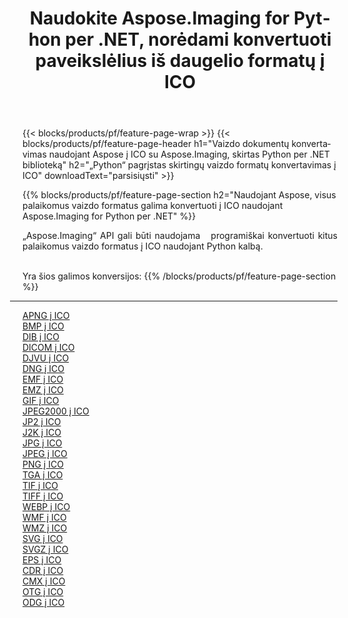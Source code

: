 ﻿---
title: Naudokite Aspose.Imaging for Python per .NET, norėdami konvertuoti paveikslėlius iš daugelio formatų į ICO 
weight: 3920
url: /lt/python-net/conversion/to/ico 
lang: lt
langdirlevel: 2
locales: zh-hans,ja,it,ru,de,es,fr,nl,id,lt,pl,pt,vi,tr,ko,zh-hant,ar,hi,th,sv,cs,uk,he
description: Galite naudoti Aspose.Imaging for Python per .NET biblioteką, norėdami konvertuoti iš įvairių formatų į ICO
---

{{< blocks/products/pf/feature-page-wrap >}}
{{< blocks/products/pf/feature-page-header h1="Vaizdo dokumentų konvertavimas naudojant Aspose į ICO su Aspose.Imaging, skirtas Python per .NET biblioteką" h2="„Python“ pagrįstas skirtingų vaizdo formatų konvertavimas į ICO" downloadText="parsisiųsti" >}}


{{% blocks/products/pf/feature-page-section  h2="Naudojant Aspose, visus palaikomus vaizdo formatus galima konvertuoti į ICO naudojant Aspose.Imaging for Python per .NET" %}}
<p align=justify>„Aspose.Imaging“ API gali būti naudojama   programiškai konvertuoti kitus palaikomus vaizdo formatus į ICO naudojant Python kalbą.</p>
<br/>
Yra šios galimos konversijos:
{{% /blocks/products/pf/feature-page-section %}}
<div class="container-fluid productfamilypage bg-gray">
    <div class="convertypes bg-gray agp-content section">
        <div class="container">
		<hr style="margin-left:-20px;"/>
		<div class="row other-converters">
		    <div class='col-md-2 other-converter remove-lp remove-rp'><a href="/imaging/lt/python-net/conversion/apng-to-ico" >APNG į ICO</a></div>
<div class='col-md-2 other-converter remove-lp remove-rp'><a href="/imaging/lt/python-net/conversion/bmp-to-ico" >BMP į ICO</a></div>
<div class='col-md-2 other-converter remove-lp remove-rp'><a href="/imaging/lt/python-net/conversion/dib-to-ico" >DIB į ICO</a></div>
<div class='col-md-2 other-converter remove-lp remove-rp'><a href="/imaging/lt/python-net/conversion/dicom-to-ico" >DICOM į ICO</a></div>
<div class='col-md-2 other-converter remove-lp remove-rp'><a href="/imaging/lt/python-net/conversion/djvu-to-ico" >DJVU į ICO</a></div>
<div class='col-md-2 other-converter remove-lp remove-rp'><a href="/imaging/lt/python-net/conversion/dng-to-ico" >DNG į ICO</a></div>
<div class='col-md-2 other-converter remove-lp remove-rp'><a href="/imaging/lt/python-net/conversion/emf-to-ico" >EMF į ICO</a></div>
<div class='col-md-2 other-converter remove-lp remove-rp'><a href="/imaging/lt/python-net/conversion/emz-to-ico" >EMZ į ICO</a></div>
<div class='col-md-2 other-converter remove-lp remove-rp'><a href="/imaging/lt/python-net/conversion/gif-to-ico" >GIF į ICO</a></div>
<div class='col-md-2 other-converter remove-lp remove-rp'><a href="/imaging/lt/python-net/conversion/jpeg2000-to-ico" >JPEG2000 į ICO</a></div>
<div class='col-md-2 other-converter remove-lp remove-rp'><a href="/imaging/lt/python-net/conversion/jp2-to-ico" >JP2 į ICO</a></div>
<div class='col-md-2 other-converter remove-lp remove-rp'><a href="/imaging/lt/python-net/conversion/j2k-to-ico" >J2K į ICO</a></div>
<div class='col-md-2 other-converter remove-lp remove-rp'><a href="/imaging/lt/python-net/conversion/jpg-to-ico" >JPG į ICO</a></div>
<div class='col-md-2 other-converter remove-lp remove-rp'><a href="/imaging/lt/python-net/conversion/jpeg-to-ico" >JPEG į ICO</a></div>
<div class='col-md-2 other-converter remove-lp remove-rp'><a href="/imaging/lt/python-net/conversion/png-to-ico" >PNG į ICO</a></div>
<div class='col-md-2 other-converter remove-lp remove-rp'><a href="/imaging/lt/python-net/conversion/tga-to-ico" >TGA į ICO</a></div>
<div class='col-md-2 other-converter remove-lp remove-rp'><a href="/imaging/lt/python-net/conversion/tif-to-ico" >TIF į ICO</a></div>
<div class='col-md-2 other-converter remove-lp remove-rp'><a href="/imaging/lt/python-net/conversion/tiff-to-ico" >TIFF į ICO</a></div>
<div class='col-md-2 other-converter remove-lp remove-rp'><a href="/imaging/lt/python-net/conversion/webp-to-ico" >WEBP į ICO</a></div>
<div class='col-md-2 other-converter remove-lp remove-rp'><a href="/imaging/lt/python-net/conversion/wmf-to-ico" >WMF į ICO</a></div>
<div class='col-md-2 other-converter remove-lp remove-rp'><a href="/imaging/lt/python-net/conversion/wmz-to-ico" >WMZ į ICO</a></div>
<div class='col-md-2 other-converter remove-lp remove-rp'><a href="/imaging/lt/python-net/conversion/svg-to-ico" >SVG į ICO</a></div>
<div class='col-md-2 other-converter remove-lp remove-rp'><a href="/imaging/lt/python-net/conversion/svgz-to-ico" >SVGZ į ICO</a></div>
<div class='col-md-2 other-converter remove-lp remove-rp'><a href="/imaging/lt/python-net/conversion/eps-to-ico" >EPS į ICO</a></div>
<div class='col-md-2 other-converter remove-lp remove-rp'><a href="/imaging/lt/python-net/conversion/cdr-to-ico" >CDR į ICO</a></div>
<div class='col-md-2 other-converter remove-lp remove-rp'><a href="/imaging/lt/python-net/conversion/cmx-to-ico" >CMX į ICO</a></div>
<div class='col-md-2 other-converter remove-lp remove-rp'><a href="/imaging/lt/python-net/conversion/otg-to-ico" >OTG į ICO</a></div>
<div class='col-md-2 other-converter remove-lp remove-rp'><a href="/imaging/lt/python-net/conversion/odg-to-ico" >ODG į ICO</a></div>
                </div>
        </div>
    </div>
</div>
<br/>

